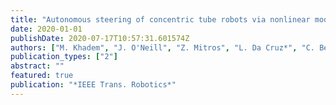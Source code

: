 ```yaml
---
title: "Autonomous steering of concentric tube robots via nonlinear model predictive control"
date: 2020-01-01
publishDate: 2020-07-17T10:57:31.601574Z
authors: ["M. Khadem", "J. O'Neill", "Z. Mitros", "L. Da Cruz*", "C. Bergeles*"]
publication_types: ["2"]
abstract: ""
featured: true
publication: "*IEEE Trans. Robotics*"
---
```

